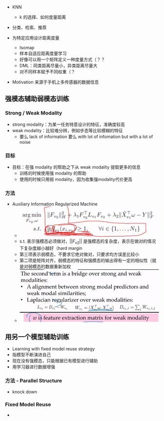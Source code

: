 - KNN
	- k 的选择、如何度量距离
- 分类、检索、推荐
- 为特定应用设计距离度量
	- Isomap
	- 样本自适应距离度量学习
	- 好像可以用一个矩阵定义一种度量方式（？？
	- DML：同类距离尽量小，异类距离尽量大
	- 对不同样本赋予不同权重（？

- Motivation 来源于手机上多传感器的数据信息

## 强模态辅助弱模态训练
### Strong / Weak Modality
- strong modality：为某一任务特意设计的特征，准确度较高
- weak modality：比较难分辨，例如步态等比较模糊的特征
	- 要么 lack of information 要么 with lot of infomation but with a lot of noise
### 目标
- 目标：在强 modality 的帮助之下从 weak modality 提取更多的信息
	- 训练的时候使用强 modality 的帮助
	- 使用的时候只用弱 modality，因为收集强modality代价更高
### 方法
- Auxiliary Information Regularized Machine
	- ![](attachments/Pasted%20image%2020220425111511.png)
	- s.t. 表示强模态必须做对，$||F_{v2}||$ 是强模态的复杂度，表示在做对的情况下复杂度越小越好（hard margin
	- 第三项表示弱模态，不要求它绝对做对，只要求均方误差比较小
	- 第二项是矩阵对齐，弱模态的特征和强模态的输出得有一定的相似性（就是对弱模态的数据重新加权
	- ![](attachments/Pasted%20image%2020220425112300.png)
## 用另一个模型辅助训练
- Learning with fixed model reuse strategy
- 指模型不断演进自己
- 现在没有强模态，只能根据已有模型进行辅助
- 用学习器进行数据增强
### 方法 - Parallel Structure
- knock down

### Fixed Model Reuse

- 
